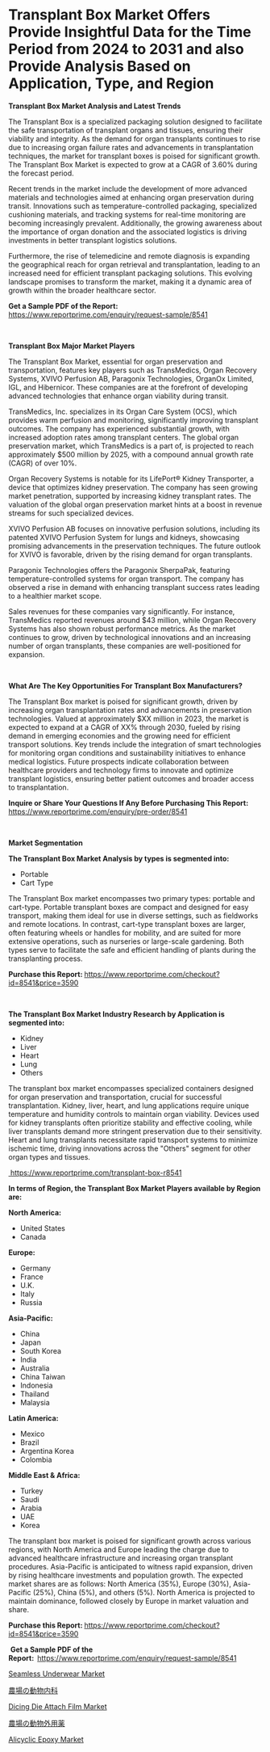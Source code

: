 <p><h1>Transplant Box Market Offers Provide Insightful Data for the Time Period from 2024 to 2031 and also Provide Analysis Based on Application, Type, and Region</h1></p><p><strong>Transplant Box Market Analysis and Latest Trends</strong></p>
<p><p>The Transplant Box is a specialized packaging solution designed to facilitate the safe transportation of transplant organs and tissues, ensuring their viability and integrity. As the demand for organ transplants continues to rise due to increasing organ failure rates and advancements in transplantation techniques, the market for transplant boxes is poised for significant growth. The Transplant Box Market is expected to grow at a CAGR of 3.60% during the forecast period.</p><p>Recent trends in the market include the development of more advanced materials and technologies aimed at enhancing organ preservation during transit. Innovations such as temperature-controlled packaging, specialized cushioning materials, and tracking systems for real-time monitoring are becoming increasingly prevalent. Additionally, the growing awareness about the importance of organ donation and the associated logistics is driving investments in better transplant logistics solutions. </p><p>Furthermore, the rise of telemedicine and remote diagnosis is expanding the geographical reach for organ retrieval and transplantation, leading to an increased need for efficient transplant packaging solutions. This evolving landscape promises to transform the market, making it a dynamic area of growth within the broader healthcare sector.</p></p>
<p><strong>Get a Sample PDF of the Report:&nbsp;</strong> <a href="https://www.reportprime.com/enquiry/request-sample/8541">https://www.reportprime.com/enquiry/request-sample/8541</a></p>
<p>&nbsp;</p>
<p><strong>Transplant Box Major Market Players</strong></p>
<p><p>The Transplant Box Market, essential for organ preservation and transportation, features key players such as TransMedics, Organ Recovery Systems, XVIVO Perfusion AB, Paragonix Technologies, OrganOx Limited, IGL, and Hibernicor. These companies are at the forefront of developing advanced technologies that enhance organ viability during transit.</p><p>TransMedics, Inc. specializes in its Organ Care System (OCS), which provides warm perfusion and monitoring, significantly improving transplant outcomes. The company has experienced substantial growth, with increased adoption rates among transplant centers. The global organ preservation market, which TransMedics is a part of, is projected to reach approximately $500 million by 2025, with a compound annual growth rate (CAGR) of over 10%.</p><p>Organ Recovery Systems is notable for its LifePort® Kidney Transporter, a device that optimizes kidney preservation. The company has seen growing market penetration, supported by increasing kidney transplant rates. The valuation of the global organ preservation market hints at a boost in revenue streams for such specialized devices.</p><p>XVIVO Perfusion AB focuses on innovative perfusion solutions, including its patented XVIVO Perfusion System for lungs and kidneys, showcasing promising advancements in the preservation techniques. The future outlook for XVIVO is favorable, driven by the rising demand for organ transplants.</p><p>Paragonix Technologies offers the Paragonix SherpaPak, featuring temperature-controlled systems for organ transport. The company has observed a rise in demand with enhancing transplant success rates leading to a healthier market scope.</p><p>Sales revenues for these companies vary significantly. For instance, TransMedics reported revenues around $43 million, while Organ Recovery Systems has also shown robust performance metrics. As the market continues to grow, driven by technological innovations and an increasing number of organ transplants, these companies are well-positioned for expansion.</p></p>
<p>&nbsp;</p>
<p><strong>What Are The Key Opportunities For Transplant Box Manufacturers?</strong></p>
<p><p>The Transplant Box market is poised for significant growth, driven by increasing organ transplantation rates and advancements in preservation technologies. Valued at approximately $XX million in 2023, the market is expected to expand at a CAGR of XX% through 2030, fueled by rising demand in emerging economies and the growing need for efficient transport solutions. Key trends include the integration of smart technologies for monitoring organ conditions and sustainability initiatives to enhance medical logistics. Future prospects indicate collaboration between healthcare providers and technology firms to innovate and optimize transplant logistics, ensuring better patient outcomes and broader access to transplantation.</p></p>
<p><strong>Inquire or Share Your Questions If Any Before Purchasing This Report:</strong> <a href="https://www.reportprime.com/enquiry/pre-order/8541">https://www.reportprime.com/enquiry/pre-order/8541</a></p>
<p>&nbsp;</p>
<p><strong>Market Segmentation</strong></p>
<p><strong>The Transplant Box Market Analysis by types is segmented into:</strong></p>
<p><ul><li>Portable</li><li>Cart Type</li></ul></p>
<p><p>The Transplant Box market encompasses two primary types: portable and cart-type. Portable transplant boxes are compact and designed for easy transport, making them ideal for use in diverse settings, such as fieldworks and remote locations. In contrast, cart-type transplant boxes are larger, often featuring wheels or handles for mobility, and are suited for more extensive operations, such as nurseries or large-scale gardening. Both types serve to facilitate the safe and efficient handling of plants during the transplanting process.</p></p>
<p><strong>Purchase this Report:&nbsp;</strong><a href="https://www.reportprime.com/checkout?id=8541&price=3590">https://www.reportprime.com/checkout?id=8541&price=3590</a></p>
<p>&nbsp;</p>
<p><strong>The Transplant Box Market Industry Research by Application is segmented into:</strong></p>
<p><ul><li>Kidney</li><li>Liver</li><li>Heart</li><li>Lung</li><li>Others</li></ul></p>
<p><p>The transplant box market encompasses specialized containers designed for organ preservation and transportation, crucial for successful transplantation. Kidney, liver, heart, and lung applications require unique temperature and humidity controls to maintain organ viability. Devices used for kidney transplants often prioritize stability and effective cooling, while liver transplants demand more stringent preservation due to their sensitivity. Heart and lung transplants necessitate rapid transport systems to minimize ischemic time, driving innovations across the "Others" segment for other organ types and tissues.</p></p>
<p><a href="https://www.reportprime.com/transplant-box-r8541">&nbsp;https://www.reportprime.com/transplant-box-r8541</a></p>
<p><strong>In terms of Region, the Transplant Box Market Players available by Region are:</strong></p>
<p>
    <p> <strong> North America: </strong>
        <ul>
            <li>United States</li>
            <li>Canada</li>
        </ul>
        </p> 
    <p> <strong> Europe: </strong>
        <ul>
            <li>Germany</li>
            <li>France</li>
            <li>U.K.</li>
            <li>Italy</li>
            <li>Russia</li>
        </ul>
        </p> 
    <p> <strong> Asia-Pacific: </strong>
        <ul>
            <li>China</li>
            <li>Japan</li>
            <li>South Korea</li>
            <li>India</li>
            <li>Australia</li>
            <li>China Taiwan</li>
            <li>Indonesia</li>
            <li>Thailand</li>
            <li>Malaysia</li>
        </ul>
        </p> 
    <p> <strong> Latin America: </strong>
        <ul>
            <li>Mexico</li>
            <li>Brazil</li>
            <li>Argentina Korea</li>
            <li>Colombia</li>
        </ul>
        </p> 
    <p> <strong> Middle East & Africa: </strong>
        <ul>
            <li>Turkey</li>
            <li>Saudi</li>
            <li>Arabia</li>
            <li>UAE</li>
            <li>Korea</li>
        </ul>
    </p>
    </p>
<p><p>The transplant box market is poised for significant growth across various regions, with North America and Europe leading the charge due to advanced healthcare infrastructure and increasing organ transplant procedures. Asia-Pacific is anticipated to witness rapid expansion, driven by rising healthcare investments and population growth. The expected market shares are as follows: North America (35%), Europe (30%), Asia-Pacific (25%), China (5%), and others (5%). North America is projected to maintain dominance, followed closely by Europe in market valuation and share.</p></p>
<p><strong>Purchase this Report: </strong><a href="https://www.reportprime.com/checkout?id=8541&price=3590">https://www.reportprime.com/checkout?id=8541&price=3590</a></p>
<p>&nbsp;<strong>Get a Sample PDF of the Report:&nbsp;&nbsp;</strong><a href="https://www.reportprime.com/enquiry/request-sample/8541">https://www.reportprime.com/enquiry/request-sample/8541</a></p>
<p><strong></strong></p>
<p><p><a href="https://medium.com/@neilrogers69/the-global-market-overview-of-the-seamless-underwear-market-provides-a-unique-perspective-on-the-fb8b1c34c718">Seamless Underwear Market</a></p><p><a href="https://medium.com/@cassianlinzjx/farm-animal-internal-medicine-market-%E3%81%AE%E3%82%B0%E3%83%AD%E3%83%BC%E3%83%90%E3%83%AB%E5%B8%82%E5%A0%B4%E6%A6%82%E8%A6%81%E3%81%AF-%E4%B8%96%E7%95%8C%E3%81%8A%E3%82%88%E3%81%B3%E4%B8%BB%E8%A6%81%E5%B8%82%E5%A0%B4%E3%81%AB%E3%81%8A%E3%81%91%E3%82%8B%E6%A5%AD%E7%95%8C%E3%81%AB%E5%BD%B1%E9%9F%BF%E3%82%92%E4%B8%8E%E3%81%88%E3%82%8B%E4%B8%BB%E8%A6%81%E3%81%AA%E3%83%88%E3%83%AC%E3%83%B3%E3%83%89%E3%81%AB%E3%81%A4%E3%81%84%E3%81%A6-%E7%8B%AC%E8%87%AA%E3%81%AE%E8%A6%96%E7%82%B9%E3%82%92%E6%8F%90%E4%BE%9B%E3%81%97%E3%81%BE%E3%81%99-54674f0dd42f">農場の動物内科</a></p><p><a href="https://www.linkedin.com/pulse/dicing-die-attach-film-market-size-share-trends-analysis-afjke?trackingId=qDHOc65hRwKz0y%2BOPOVl5w%3D%3D">Dicing Die Attach Film Market</a></p><p><a href="https://medium.com/@cassianlinzjx/farm-animal-external-medicine-market-%E3%81%AE%E3%82%B0%E3%83%AD%E3%83%BC%E3%83%90%E3%83%AB%E5%B8%82%E5%A0%B4%E6%A6%82%E8%A6%81%E3%81%AF-%E4%B8%96%E7%95%8C%E3%81%8A%E3%82%88%E3%81%B3%E4%B8%BB%E8%A6%81%E5%B8%82%E5%A0%B4%E3%81%AB%E3%81%8A%E3%81%91%E3%82%8B%E6%A5%AD%E7%95%8C%E3%81%AB%E5%BD%B1%E9%9F%BF%E3%82%92%E4%B8%8E%E3%81%88%E3%82%8B%E4%B8%BB%E8%A6%81%E3%81%AA%E3%83%88%E3%83%AC%E3%83%B3%E3%83%89%E3%81%AB%E3%81%A4%E3%81%84%E3%81%A6-%E7%8B%AC%E8%87%AA%E3%81%AE%E8%A6%96%E7%82%B9%E3%82%92%E6%8F%90%E4%BE%9B%E3%81%97%E3%81%BE%E3%81%99-1fbbe7dbe354">農場の動物外用薬</a></p><p><a href="https://issuu.com/reportprime-2/docs/alicyclic-epoxy-market-size-2030.pp_6b0d5fdbeb1dca">Alicyclic Epoxy Market</a></p></p>